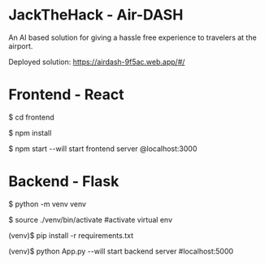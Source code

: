 # JackTheHack - Air-DASH

An AI based solution for giving a hassle free experience to travelers at the airport.

Deployed solution: https://airdash-9f5ac.web.app/#/

# Frontend - React

$ cd frontend

$ npm install

$ npm start --will start frontend server @localhost:3000

# Backend - Flask

$ python -m venv venv

$ source ./venv/bin/activate #activate virtual env

(venv)$ pip install -r requirements.txt

(venv)$ python App.py --will start backend server #localhost:5000
